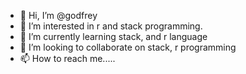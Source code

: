 - 👋 Hi, I’m @godfrey
- 👀 I’m interested in r and stack programming.
- 🌱 I’m currently learning stack, and r language
- 💞️ I’m looking to collaborate on stack, r programming
- 📫 How to reach me.....

<!---
godfrey-godson/godfrey-godson is a ✨ special ✨ repository because its `README.md` (this file) appears on your GitHub profile.
You can click the Preview link to take a look at your changes.
--->
